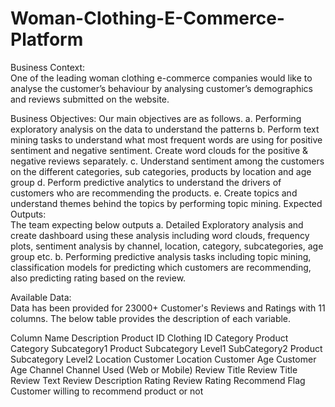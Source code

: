 # Woman-Clothing-E-Commerce-Platform


Business Context:  
One of the leading woman clothing e-commerce companies would like to analyse the customer’s 
behaviour by analysing customer’s demographics and reviews submitted on the website. 
 
Business Objectives: 
Our main objectives are as follows. 
a. Performing exploratory analysis on the data to understand the patterns 
b. Perform text mining tasks to understand what most frequent words are using for positive 
sentiment and negative sentiment. Create word clouds for the positive & negative reviews 
separately. 
c. Understand sentiment among the customers on the different categories, sub categories, 
products by location and age group 
d. Perform predictive analytics to understand the drivers of customers who are recommending 
the products. 
e. Create topics and understand themes behind the topics by performing topic mining. 
Expected Outputs:  
The team expecting below outputs 
a. Detailed Exploratory analysis and create dashboard using these analysis including word 
clouds, frequency plots, sentiment analysis by channel, location, category, subcategories, 
age group etc. 
b. Performing predictive analysis tasks including topic mining, classification models for 
predicting which customers are recommending, also predicting rating based on the review. 
 
Available Data:  
 Data has been provided for 23000+ Customer's Reviews and Ratings with 11 columns. The below 
table provides the description of each variable. 


Column Name     Description 
Product ID      Clothing ID 
Category        Product Category 
Subcategory1    Product Subcategory Level1 
SubCategory2    Product Subcategory Level2 
Location        Customer Location 
Customer Age    Customer Age 
Channel         Channel Used (Web or Mobile) 
Review Title    Review Title 
Review Text     Review Description 
Rating          Review Rating 
Recommend Flag  Customer willing to recommend product or not
